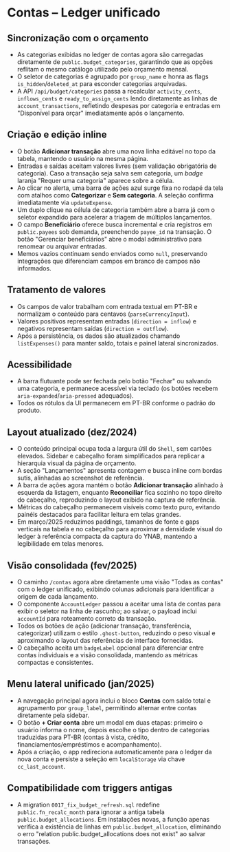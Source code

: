 # Contas – Ledger unificado

## Sincronização com o orçamento
- As categorias exibidas no ledger de contas agora são carregadas diretamente de `public.budget_categories`, garantindo que as opções reflitam o mesmo catálogo utilizado pelo orçamento mensal.
- O seletor de categorias é agrupado por `group_name` e honra as flags `is_hidden`/`deleted_at` para esconder categorias arquivadas.
- A API `/api/budget/categories` passa a recalcular `activity_cents`, `inflows_cents` e `ready_to_assign_cents` lendo diretamente as linhas de `account_transactions`, refletindo despesas por categoria e entradas em "Disponível para orçar" imediatamente após o lançamento.

## Criação e edição inline
- O botão **Adicionar transação** abre uma nova linha editável no topo da tabela, mantendo o usuário na mesma página.
- Entradas e saídas aceitam valores livres (sem validação obrigatória de categoria). Caso a transação seja salva sem categoria, um _badge_ laranja "Requer uma categoria" aparece sobre a célula.
- Ao clicar no alerta, uma barra de ações azul surge fixa no rodapé da tela com atalhos como **Categorizar** e **Sem categoria**. A seleção confirma imediatamente via `updateExpense`.
- Um duplo clique na célula de categoria também abre a barra já com o seletor expandido para acelerar a triagem de múltiplos lançamentos.
- O campo **Beneficiário** oferece busca incremental e cria registros em `public.payees` sob demanda, preenchendo `payee_id` na transação. O botão "Gerenciar beneficiários" abre o modal administrativo para renomear ou arquivar entradas.
- Memos vazios continuam sendo enviados como `null`, preservando integrações que diferenciam campos em branco de campos não informados.

## Tratamento de valores
- Os campos de valor trabalham com entrada textual em PT-BR e normalizam o conteúdo para centavos (`parseCurrencyInput`).
- Valores positivos representam entradas (`direction = inflow`) e negativos representam saídas (`direction = outflow`).
- Após a persistência, os dados são atualizados chamando `listExpenses()` para manter saldo, totais e painel lateral sincronizados.

## Acessibilidade
- A barra flutuante pode ser fechada pelo botão "Fechar" ou salvando uma categoria, e permanece acessível via teclado (os botões recebem `aria-expanded`/`aria-pressed` adequados).
- Todos os rótulos da UI permanecem em PT-BR conforme o padrão do produto.

## Layout atualizado (dez/2024)
- O conteúdo principal ocupa toda a largura útil do `Shell`, sem cartões elevados. Sidebar e cabeçalho foram simplificados para
  replicar a hierarquia visual da página de orçamento.
- A seção "Lançamentos" apresenta contagem e busca inline com bordas sutis, alinhadas ao screenshot de referência.
- A barra de ações agora mantém o botão **Adicionar transação** alinhado à esquerda da listagem, enquanto **Reconciliar** fica
  sozinho no topo direito do cabeçalho, reproduzindo o layout exibido na captura de referência.
- Métricas do cabeçalho permanecem visíveis como texto puro, evitando painéis destacados para facilitar leitura em telas grandes.
- Em março/2025 reduzimos paddings, tamanhos de fonte e gaps verticais na tabela e no cabeçalho para aproximar a densidade visual
  do ledger à referência compacta da captura do YNAB, mantendo a legibilidade em telas menores.

## Visão consolidada (fev/2025)
- O caminho `/contas` agora abre diretamente uma visão "Todas as contas" com o ledger unificado, exibindo colunas adicionais
  para identificar a origem de cada lançamento.
- O componente `AccountLedger` passou a aceitar uma lista de contas para exibir o seletor na linha de rascunho; ao salvar, o
  payload inclui `accountId` para roteamento correto da transação.
- Todos os botões de ação (adicionar transação, transferência, categorizar) utilizam o estilo `.ghost-button`, reduzindo o peso
  visual e aproximando o layout das referências de interface fornecidas.
- O cabeçalho aceita um `badgeLabel` opcional para diferenciar entre contas individuais e a visão consolidada, mantendo as
  métricas compactas e consistentes.

## Menu lateral unificado (jan/2025)
- A navegação principal agora inclui o bloco **Contas** com saldo total e agrupamento por `group_label`, permitindo alternar entre
  contas diretamente pela sidebar.
- O botão **+ Criar conta** abre um modal em duas etapas: primeiro o usuário informa o nome, depois escolhe o tipo dentro de
  categorias traduzidas para PT-BR (contas à vista, crédito, financiamentos/empréstimos e acompanhamento).
- Após a criação, o app redireciona automaticamente para o ledger da nova conta e persiste a seleção em `localStorage` via chave
  `cc_last_account`.

## Compatibilidade com triggers antigas
- A migration `0017_fix_budget_refresh.sql` redefine `public.fn_recalc_month` para ignorar a antiga tabela
  `public.budget_allocations`. Em instalações novas, a função apenas verifica a existência de linhas em `public.budget_allocation`,
  eliminando o erro "relation public.budget_allocations does not exist" ao salvar transações.
